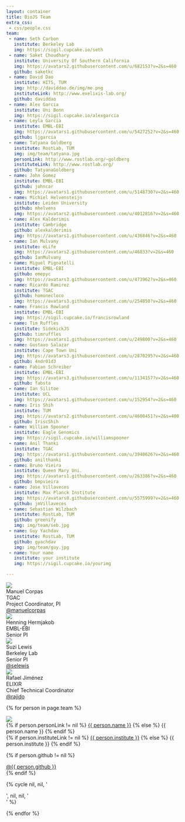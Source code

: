 ```yaml
---
layout: container
title: BioJS Team
extra_css:
 - css/people.css
team: 
 - name: Seth Carbon
   institute: Berkeley Lab
   img: https://sigil.cupcake.io/seth
 - name: Saket Choudhary
   institute: University Of Southern California
   img: https://avatars2.githubusercontent.com/u/682153?v=2&s=460
   github: saketkc
 - name: David Dao
   institute: HITS, TUM
   img: http://daviddao.de/img/me.png
   instituteLink: http://www.exelixis-lab.org/
   github: daviddao
 - name: Alex Garcia
   institute: Uni Bonn
   img: https://sigil.cupcake.io/alexgarcia
 - name: Leyla Garcia
   institute: EMBL-EBI
   img: https://avatars1.githubusercontent.com/u/5427252?v=2&s=460
   github: ljgarcia
 - name: Tatyana Goldberg
   institute: RostLab, TUM
   img: img/team/tatyana.jpg
   personLink: http://www.rostlab.org/~goldberg
   instituteLink: http://www.rostlab.org/
   github: TatyanaGoldberg
 - name: John Gomez
   institute: EMBL-EBI
   github: johncar
   img: https://avatars1.githubusercontent.com/u/5148730?v=2&s=460
 - name: Michiel Helvensteijn
   institute: Leiden University
   github: mhelvens
   img: https://avatars2.githubusercontent.com/u/4012816?v=2&s=460
 - name: Alex Kalderimis
   institute: Cambridge
   github: alexkalderimis
   img: https://avatars1.githubusercontent.com/u/436846?v=2&s=460
 - name: Ian Mulvany
   institute: eLife
   img: https://avatars2.githubusercontent.com/u/46833?v=2&s=460
   github: IanMulvany
 - name: Miguel Pignatelli
   institute: EMBL-EBI
   github: emepyc
   img: https://avatars3.githubusercontent.com/u/473962?v=2&s=460
 - name: Ricardo Ramirez
   institute: TGAC
   github: homonecloco
   img: https://avatars3.githubusercontent.com/u/254050?v=2&s=460
 - name: Francis Rowland
   institute: EMBL-EBI
   img: https://sigil.cupcake.io/francisrowland
 - name: Tim Ruffles
   institute: SidekickJS
   github: timruffles
   img: https://avatars1.githubusercontent.com/u/249800?v=2&s=460
 - name: Gustavo Salazar
   institute: Cape Town Uni
   img: https://avatars3.githubusercontent.com/u/2870295?v=2&s=460
   github: 4ndr01d3
 - name: Fabian Schreiber
   institute: EMBL-EBI
   img: https://avatars3.githubusercontent.com/u/1134157?v=2&s=460
   github: fabsta
 - name: Ian Silitoe
   institute: UCL
   img: https://avatars1.githubusercontent.com/u/152954?v=2&s=460
 - name: Iris Shih
   institute: TUM
   img: https://avatars2.githubusercontent.com/u/4600451?v=2&s=400
   github: IriscShih
 - name: William Spooner
   institute: Eagle Genomics
   img: https://sigil.cupcake.io/williamspooner
 - name: Anil Thanki
   institute: TGAC
   img: https://avatars1.githubusercontent.com/u/3940626?v=2&s=460
   github: anilthanki
 - name: Bruno Vieira
   institute: Queen Mary Uni.
   img: https://avatars1.githubusercontent.com/u/263386?v=2&s=460
   github: bmpvieira
 - name: Jose Villaveces
   institute: Max Planck Institute
   img: https://avatars0.githubusercontent.com/u/5575999?v=2&s=460
   github: jmVillaveces
 - name: Sebastian Wilzbach
   institute: RostLab, TUM
   github: greenify
   img: img/team/seb.jpg
 - name: Guy Yachdav
   institute: RostLab, TUM
   github: gyachdav
   img: img/team/guy.jpg
 - name: Your name
   institute: your institute
   img: https://sigil.cupcake.io/yourimg

---
```


<!-- 
IMPORTANT: please upload your image in img/team and read the README their (1:1 dimension, max 200px)
-->

<div id="people-container">

<div class="row">

<div class="col-md-2 col-xs-4">
<img src="https://pbs.twimg.com/profile_images/435707345906065408/YLzjREEp_400x400.jpeg">
<div class="people-name"> Manuel Corpas </div>
<div class="people-institution"> TGAC </div>
<div class="people-position"> Project Coordinator, PI </div>
<div class="github-link"><a href="https://github.com/manuelcorpas">@manuelcorpas</a></div>
</div>

<div class="col-md-2 col-xs-4">
<img src="https://www.ebi.ac.uk/sites/ebi.ac.uk/files/styles/medium/public/person/image/Hermjakob_Henning_72.jpg">
<div class="people-name"> Henning Hermjakob </div>
<div class="people-institution"> EMBL-EBI </div>
<div class="people-position"> Senior PI </div>
</div>

<div class="col-md-2 col-xs-4">
<img src="https://sigil.cupcake.io/suzi">
<div class="people-name"> Suzi Lewis </div>
<div class="people-institution"> Berkeley Lab </div>
<div class="people-position"> Senior PI </div>
<div class="github-link"><a href="https://github.com/selewis">@selewis</a></div>
</div>

<div class="col-md-2 col-xs-4">
<img src="https://avatars1.githubusercontent.com/u/2062396?v=2&s=460">
<div class="people-name"> Rafael Jiménez  </div>
<div class="people-institution"> ELIXIR </div>
<div class="people-position"> Chief Technical Coordinator </div>
<div class="github-link"><a href="https://github.com/rajido">@rajido</a></div>
</div>


<div class="clearfix"> </div>

</div>

<div class="row">

{% for person in page.team %}

<div class="col-md-2 col-xs-4">
<img src="{{ person.img }}">
<div class="people-name">
{% if person.personLink != nil %}
<a href="{{ person.personLink }}">{{ person.name }}</a>
{% else %}
{{ person.name }}
{% endif %}
</div>
<div class="people-institution">
{% if person.instituteLink != nil %}
<a href="{{ person.instituteLink }}">{{ person.institute }}</a>
{% else %}
{{ person.institute }}
{% endif %}
</div>

{% if person.github != nil %}
<div class="github-link">
<a href="https://github.com/{{ person.github }}">@{{ person.github }}</a>
</div>
{% endif %}

</div>

{% cycle nil, nil, '<div class="visible-xs clearfix"> </div>', nil, nil, '<div class="clearfix"> </div>' %}

{% endfor %}

</div>




</div>
